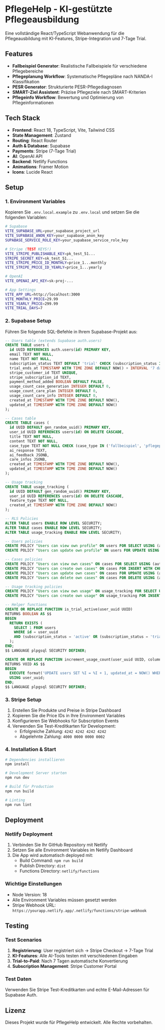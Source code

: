 # PflegeHelp - KI-gestützte Pflegeausbildung

Eine vollständige React/TypeScript Webanwendung für die Pflegeausbildung mit KI-Features, Stripe-Integration und 7-Tage Trial.

## Features

- **Fallbeispiel Generator**: Realistische Fallbeispiele für verschiedene Pflegebereiche
- **Pflegeplanung Workflow**: Systematische Pflegepläne nach NANDA-I Klassifikation
- **PESR Generator**: Strukturierte PESR-Pflegediagnosen
- **SMART-Ziel Assistent**: Präzise Pflegeziele nach SMART-Kriterien
- **Pflegeinfo Workflow**: Bewertung und Optimierung von Pflegeinformationen

## Tech Stack

- **Frontend**: React 18, TypeScript, Vite, Tailwind CSS
- **State Management**: Zustand
- **Routing**: React Router
- **Auth & Database**: Supabase
- **Payments**: Stripe (7-Tage Trial)
- **AI**: OpenAI API
- **Backend**: Netlify Functions
- **Animations**: Framer Motion
- **Icons**: Lucide React

## Setup

### 1. Environment Variables

Kopieren Sie `.env.local.example` zu `.env.local` und setzen Sie die folgenden Variablen:

```bash
# Supabase
VITE_SUPABASE_URL=your_supabase_project_url
VITE_SUPABASE_ANON_KEY=your_supabase_anon_key
SUPABASE_SERVICE_ROLE_KEY=your_supabase_service_role_key

# Stripe (TEST KEYS!)
VITE_STRIPE_PUBLISHABLE_KEY=pk_test_51...
STRIPE_SECRET_KEY=sk_test_51...
VITE_STRIPE_PRICE_ID_MONTHLY=price_1...monthly
VITE_STRIPE_PRICE_ID_YEARLY=price_1...yearly

# OpenAI
VITE_OPENAI_API_KEY=sk-proj-...

# App Settings
VITE_APP_URL=http://localhost:3000
VITE_MONTHLY_PRICE=29.99
VITE_YEARLY_PRICE=299.99
VITE_TRIAL_DAYS=7
```

### 2. Supabase Setup

Führen Sie folgende SQL-Befehle in Ihrem Supabase-Projekt aus:

```sql
-- Users table (extends Supabase auth.users)
CREATE TABLE users (
  id UUID REFERENCES auth.users(id) PRIMARY KEY,
  email TEXT NOT NULL,
  name TEXT NOT NULL,
  subscription_status TEXT DEFAULT 'trial' CHECK (subscription_status IN ('trial', 'active', 'expired', 'cancelled')),
  trial_ends_at TIMESTAMP WITH TIME ZONE DEFAULT NOW() + INTERVAL '7 days',
  stripe_customer_id TEXT UNIQUE,
  stripe_subscription_id TEXT,
  payment_method_added BOOLEAN DEFAULT FALSE,
  usage_count_case_generation INTEGER DEFAULT 0,
  usage_count_care_plan INTEGER DEFAULT 0,
  usage_count_care_info INTEGER DEFAULT 0,
  created_at TIMESTAMP WITH TIME ZONE DEFAULT NOW(),
  updated_at TIMESTAMP WITH TIME ZONE DEFAULT NOW()
);

-- Cases table
CREATE TABLE cases (
  id UUID DEFAULT gen_random_uuid() PRIMARY KEY,
  user_id UUID REFERENCES users(id) ON DELETE CASCADE,
  title TEXT NOT NULL,
  content TEXT NOT NULL,
  case_type TEXT NOT NULL CHECK (case_type IN ('fallbeispiel', 'pflegeplanung', 'pesr', 'smart_ziel', 'pflegeinfo')),
  ai_response TEXT,
  ai_feedback JSONB,
  care_infos JSONB,
  created_at TIMESTAMP WITH TIME ZONE DEFAULT NOW(),
  updated_at TIMESTAMP WITH TIME ZONE DEFAULT NOW()
);

-- Usage tracking
CREATE TABLE usage_tracking (
  id UUID DEFAULT gen_random_uuid() PRIMARY KEY,
  user_id UUID REFERENCES users(id) ON DELETE CASCADE,
  feature_type TEXT NOT NULL,
  created_at TIMESTAMP WITH TIME ZONE DEFAULT NOW()
);

-- RLS Policies
ALTER TABLE users ENABLE ROW LEVEL SECURITY;
ALTER TABLE cases ENABLE ROW LEVEL SECURITY;
ALTER TABLE usage_tracking ENABLE ROW LEVEL SECURITY;

-- Users policies
CREATE POLICY "Users can view own profile" ON users FOR SELECT USING (auth.uid() = id);
CREATE POLICY "Users can update own profile" ON users FOR UPDATE USING (auth.uid() = id);

-- Cases policies
CREATE POLICY "Users can view own cases" ON cases FOR SELECT USING (auth.uid() = user_id);
CREATE POLICY "Users can create own cases" ON cases FOR INSERT WITH CHECK (auth.uid() = user_id);
CREATE POLICY "Users can update own cases" ON cases FOR UPDATE USING (auth.uid() = user_id);
CREATE POLICY "Users can delete own cases" ON cases FOR DELETE USING (auth.uid() = user_id);

-- Usage tracking policies
CREATE POLICY "Users can view own usage" ON usage_tracking FOR SELECT USING (auth.uid() = user_id);
CREATE POLICY "Users can create own usage" ON usage_tracking FOR INSERT WITH CHECK (auth.uid() = user_id);

-- Helper functions
CREATE OR REPLACE FUNCTION is_trial_active(user_uuid UUID)
RETURNS BOOLEAN AS $$
BEGIN
  RETURN EXISTS (
    SELECT 1 FROM users
    WHERE id = user_uuid
    AND (subscription_status = 'active' OR (subscription_status = 'trial' AND trial_ends_at > NOW()))
  );
END;
$$ LANGUAGE plpgsql SECURITY DEFINER;

CREATE OR REPLACE FUNCTION increment_usage_count(user_uuid UUID, column_name TEXT)
RETURNS VOID AS $$
BEGIN
  EXECUTE format('UPDATE users SET %I = %I + 1, updated_at = NOW() WHERE id = $1', column_name, column_name)
  USING user_uuid;
END;
$$ LANGUAGE plpgsql SECURITY DEFINER;
```

### 3. Stripe Setup

1. Erstellen Sie Produkte und Preise in Stripe Dashboard
2. Kopieren Sie die Price IDs in Ihre Environment Variables
3. Konfigurieren Sie Webhooks für Subscription Events
4. Verwenden Sie Test-Kreditkarten für Development:
   - Erfolgreiche Zahlung: `4242 4242 4242 4242`
   - Abgelehnte Zahlung: `4000 0000 0000 0002`

### 4. Installation & Start

```bash
# Dependencies installieren
npm install

# Development Server starten
npm run dev

# Build für Production
npm run build

# Linting
npm run lint
```

## Deployment

### Netlify Deployment

1. Verbinden Sie Ihr GitHub Repository mit Netlify
2. Setzen Sie alle Environment Variables im Netlify Dashboard
3. Die App wird automatisch deployed mit:
   - Build Command: `npm run build`
   - Publish Directory: `dist`
   - Functions Directory: `netlify/functions`

### Wichtige Einstellungen

- Node Version: 18
- Alle Environment Variables müssen gesetzt werden
- Stripe Webhook URL: `https://yourapp.netlify.app/.netlify/functions/stripe-webhook`

## Testing

### Test Scenarios

1. **Registrierung**: User registriert sich → Stripe Checkout → 7-Tage Trial
2. **KI-Features**: Alle AI-Tools testen mit verschiedenen Eingaben
3. **Trial-to-Paid**: Nach 7 Tagen automatische Konvertierung
4. **Subscription Management**: Stripe Customer Portal

### Test Daten

Verwenden Sie Stripe Test-Kreditkarten und echte E-Mail-Adressen für Supabase Auth.

## Lizenz

Dieses Projekt wurde für PflegeHelp entwickelt. Alle Rechte vorbehalten.